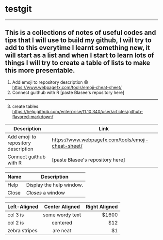 # testgit
---
This is a collections of notes of useful codes and tips that I will use to build my github, I will try to add to this everytime I learnt something new, it will start as a list and when I start to learn lots of things I will try to create a table of lists to make this more presentable. 
---
1. Add emoji to repository description :smiley: https://www.webpagefx.com/tools/emoji-cheat-sheet/
2. Connect guithub with R [paste Blasee's repository here]
---
3. create tables
https://help.github.com/enterprise/11.10.340/user/articles/github-flavored-markdown/

| Description | Link        |
| ------------| ----------- |
| Add emoji to repository description | https://www.webpagefx.com/tools/emoji-cheat-sheet/|
| Connect guithub with R     | [paste Blasee's repository here]    |

| Name | Description          |
| ------------- | ----------- |
| Help      | ~~Display the~~ help window.|
| Close     | _Closes_ a window     |


| Left-Aligned  | Center Aligned  | Right Aligned |
| :------------ |:---------------:| -----:|
| col 3 is      | some wordy text | $1600 |
| col 2 is      | centered        |   $12 |
| zebra stripes | are neat        |    $1 |


